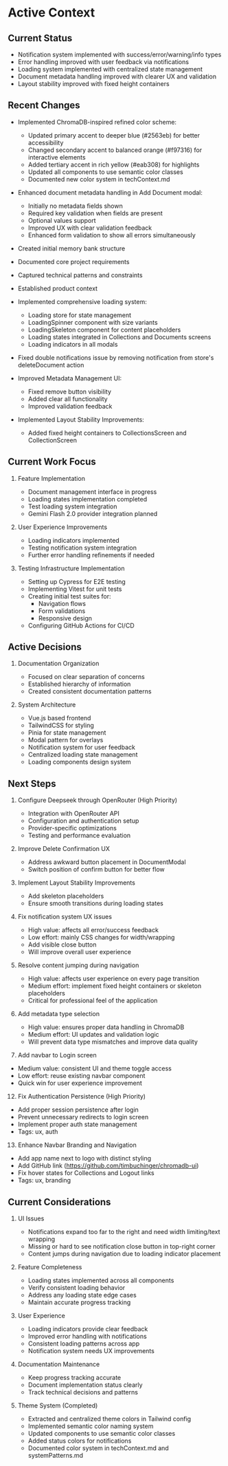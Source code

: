 # Active Context

## Current Status

- Notification system implemented with success/error/warning/info types
- Error handling improved with user feedback via notifications
- Loading system implemented with centralized state management
- Document metadata handling improved with clearer UX and validation
- Layout stability improved with fixed height containers

## Recent Changes

- Implemented ChromaDB-inspired refined color scheme:
  - Updated primary accent to deeper blue (#2563eb) for better accessibility
  - Changed secondary accent to balanced orange (#f97316) for interactive elements
  - Added tertiary accent in rich yellow (#eab308) for highlights
  - Updated all components to use semantic color classes
  - Documented new color system in techContext.md

- Enhanced document metadata handling in Add Document modal:
  - Initially no metadata fields shown
  - Required key validation when fields are present
  - Optional values support
  - Improved UX with clear validation feedback
  - Enhanced form validation to show all errors simultaneously
- Created initial memory bank structure
- Documented core project requirements
- Captured technical patterns and constraints
- Established product context
- Implemented comprehensive loading system:
  - Loading store for state management
  - LoadingSpinner component with size variants
  - LoadingSkeleton component for content placeholders
  - Loading states integrated in Collections and Documents screens
  - Loading indicators in all modals
- Fixed double notifications issue by removing notification from store's deleteDocument action
- Improved Metadata Management UI:
  - Fixed remove button visibility
  - Added clear all functionality
  - Improved validation feedback
- Implemented Layout Stability Improvements:
  - Added fixed height containers to CollectionsScreen and CollectionScreen

## Current Work Focus

1. Feature Implementation
   - Document management interface in progress
   - Loading states implementation completed
   - Test loading system integration
   - Gemini Flash 2.0 provider integration planned

2. User Experience Improvements
   - Loading indicators implemented
   - Testing notification system integration
   - Further error handling refinements if needed

3. Testing Infrastructure Implementation
   - Setting up Cypress for E2E testing
   - Implementing Vitest for unit tests
   - Creating initial test suites for:
     - Navigation flows
     - Form validations
     - Responsive design
   - Configuring GitHub Actions for CI/CD

## Active Decisions

1. Documentation Organization
   - Focused on clear separation of concerns
   - Established hierarchy of information
   - Created consistent documentation patterns

2. System Architecture
   - Vue.js based frontend
   - TailwindCSS for styling
   - Pinia for state management
   - Modal pattern for overlays
   - Notification system for user feedback
   - Centralized loading state management
   - Loading components design system

## Next Steps

1. Configure Deepseek through OpenRouter (High Priority)
   - Integration with OpenRouter API
   - Configuration and authentication setup
   - Provider-specific optimizations
   - Testing and performance evaluation

2. Improve Delete Confirmation UX
   - Address awkward button placement in DocumentModal
   - Switch position of confirm button for better flow

3. Implement Layout Stability Improvements
   - Add skeleton placeholders
   - Ensure smooth transitions during loading states

5. Fix notification system UX issues
   - High value: affects all error/success feedback
   - Low effort: mainly CSS changes for width/wrapping
   - Add visible close button
   - Will improve overall user experience

7. Resolve content jumping during navigation
   - High value: affects user experience on every page transition
   - Medium effort: implement fixed height containers or skeleton placeholders
   - Critical for professional feel of the application

9. Add metadata type selection
   - High value: ensures proper data handling in ChromaDB
   - Medium effort: UI updates and validation logic
   - Will prevent data type mismatches and improve data quality

11. Add navbar to Login screen
   - Medium value: consistent UI and theme toggle access
   - Low effort: reuse existing navbar component
   - Quick win for user experience improvement

12. Fix Authentication Persistence (High Priority)
   - Add proper session persistence after login
   - Prevent unnecessary redirects to login screen
   - Implement proper auth state management
   - Tags: ux, auth

13. Enhance Navbar Branding and Navigation
   - Add app name next to logo with distinct styling
   - Add GitHub link (https://github.com/timbuchinger/chromadb-ui)
   - Fix hover states for Collections and Logout links
   - Tags: ux, branding

## Current Considerations

1. UI Issues
   - Notifications expand too far to the right and need width limiting/text wrapping
   - Missing or hard to see notification close button in top-right corner
   - Content jumps during navigation due to loading indicator placement

2. Feature Completeness
   - Loading states implemented across all components
   - Verify consistent loading behavior
   - Address any loading state edge cases
   - Maintain accurate progress tracking

3. User Experience
   - Loading indicators provide clear feedback
   - Improved error handling with notifications
   - Consistent loading patterns across app
   - Notification system needs UX improvements

4. Documentation Maintenance
   - Keep progress tracking accurate
   - Document implementation status clearly
   - Track technical decisions and patterns

5. Theme System (Completed)
   - Extracted and centralized theme colors in Tailwind config
   - Implemented semantic color naming system
   - Updated components to use semantic color classes
   - Added status colors for notifications
   - Documented color system in techContext.md and systemPatterns.md
